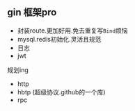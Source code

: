 ## gin 框架pro

- 封装route.更加好用.免去重复写`Bind`烦恼
- mysql.redis初始化.灵活且规范
- 日志
- jwt

规划ing
- http
- hbtp (超级协议.github的一个库) 
- rpc
